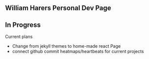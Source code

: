 ## William Harers Personal Dev Page

## In Progress
Current plans
- Change from jekyll themes to home-made react Page
- connect github commit heatmaps/heartbeats for current projects

